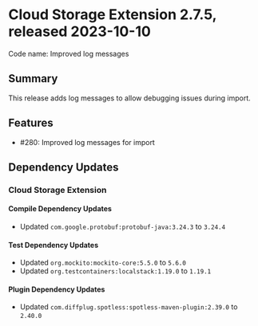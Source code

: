 # Cloud Storage Extension 2.7.5, released 2023-10-10

Code name: Improved log messages

## Summary

This release adds log messages to allow debugging issues during import.

## Features

* #280: Improved log messages for import
## Dependency Updates

### Cloud Storage Extension

#### Compile Dependency Updates

* Updated `com.google.protobuf:protobuf-java:3.24.3` to `3.24.4`

#### Test Dependency Updates

* Updated `org.mockito:mockito-core:5.5.0` to `5.6.0`
* Updated `org.testcontainers:localstack:1.19.0` to `1.19.1`

#### Plugin Dependency Updates

* Updated `com.diffplug.spotless:spotless-maven-plugin:2.39.0` to `2.40.0`
